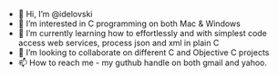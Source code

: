 - 👋 Hi, I’m @idelovski
- 👀 I’m interested in C programming on both Mac & Windows
- 🌱 I’m currently learning how to effortlessly and with simplest code access web services, process json and xml in plain C
- 💞️ I’m looking to collaborate on different C and Objective C projects
- 📫 How to reach me - my guthub handle on both gmail and yahoo.

<!---
idelovski/idelovski is a ✨ special ✨ repository because its `README.md` (this file) appears on your GitHub profile.
You can click the Preview link to take a look at your changes.
--->
